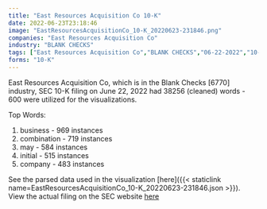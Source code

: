 ```yaml
---
title: "East Resources Acquisition Co 10-K"
date: 2022-06-23T23:18:46
image: "EastResourcesAcquisitionCo_10-K_20220623-231846.png"
companies: "East Resources Acquisition Co"
industry: "BLANK CHECKS"
tags: ["East Resources Acquisition Co","BLANK CHECKS","06-22-2022","10-K"]
forms: "10-K"
---
```

East Resources Acquisition Co, which is in the Blank Checks [6770] industry, SEC 10-K filing on June 22, 2022 had 38256 (cleaned) words - 600 were utilized for the visualizations.

Top Words:
1. business - 969 instances
2. combination - 719 instances
3. may - 584 instances
4. initial - 515 instances
5. company - 483 instances


See the parsed data used in the visualization [here]({{< staticlink name=EastResourcesAcquisitionCo_10-K_20220623-231846.json >}}).  
View the actual filing on the SEC website [here](https://www.sec.gov/Archives/edgar/data/1814287/0001564590-22-023957.txt)